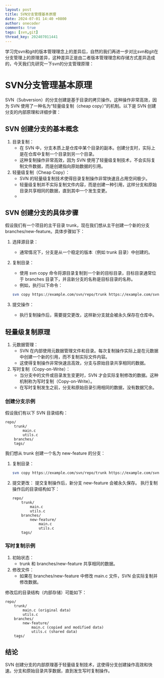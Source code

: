 ```yaml
---
layout: post
title: SVN分支管理基本原理
date: 2024-07-01 14:40 +0800
author: onecoder
comments: true
tags: [svn,git]
thread_key: 202407011441
---
```

学习完svn和git的版本管理理念上的差异后，自然的我们再进一步对比svn和git在分支管理上的原理差异，这种差异正是由二者版本管理理念和存储方式差异造成的，今天我们先研究一下svn的分支管理原理：
<!--more-->

# SVN分支管理基本原理
SVN（Subversion）的分支创建是基于目录的拷贝操作。这种操作非常高效，因为 SVN 使用了一种名为“轻量级复制（cheap copy）”的机制。以下是 SVN 创建分支的内部原理和详细步骤：

## SVN 创建分支的基本概念
1. 目录复制：
    - 在 SVN 中，分支本质上是仓库中某个目录的副本。创建分支时，实际上是在仓库中复制一个目录到另一个目录。
    - 这种复制操作非常高效，因为 SVN 使用了轻量级复制技术，不会实际复制文件数据，而是创建指向原始数据的引用。
2. 轻量级复制（Cheap Copy）：
    - SVN 的轻量级复制技术使得目录复制操作非常快速且占用空间极少。
    - 轻量级复制并不实际复制文件内容，而是创建一种引用，这样分支和原始目录共享相同的数据，直到其中一个发生变更。
    - 
## SVN 创建分支的具体步骤
假设我们有一个项目的主干目录 trunk，现在我们想从主干创建一个新的分支 branches/new-feature。具体步骤如下：
1. 选择源目录：
    - 通常情况下，分支是从一个稳定的版本（例如 trunk 目录）中创建的。
2. 复制目录：
    - 使用 svn copy 命令将源目录复制到一个新的目标目录，目标目录通常位于 branches 目录下，并且新分支的名称是目标目录的名称。
    - 例如，执行以下命令：
  
     ```bash
    svn copy https://example.com/svn/repo/trunk https://example.com/svn/repo/branches/new-feature -m "Creating a new feature branch"
    ```

1. 提交操作：
    - 执行复制操作后，需要提交更改，这样新分支就会被永久保存在仓库中。


## 轻量级复制原理
1. 元数据管理：
    - SVN 在内部使用元数据管理文件和目录。每次复制操作实际上是在元数据中创建一个新的引用，而不复制实际文件内容。
    - 这使得复制操作非常快速且高效，分支与原始目录共享相同的数据。
2. 写时复制（Copy-on-Write）：
    - 当分支中的文件或目录发生变更时，SVN 才会实际复制修改的数据。这种机制称为写时复制（Copy-on-Write）。
    - 在写时复制发生之前，分支和原始目录引用相同的数据，没有数据冗余。

### 创建分支示例
假设我们有以下 SVN 目录结构：

```plaintext
repo/
    trunk/
        main.c
        utils.c
    branches/
    tags/
```

我们想从 trunk 创建一个名为 new-feature 的分支：
1. 复制目录：
    ```bash
    svn copy https://example.com/svn/repo/trunk https://example.com/svn/repo/branches/new-feature -m "Creating a new feature branch"
    ```

1. 提交更改：
提交复制操作后，新分支 new-feature 会被永久保存。
执行复制操作后的目录结构如下：

    ```plaintext
    repo/
        trunk/
            main.c
            utils.c
        branches/
            new-feature/
                main.c
                utils.c
        tags/
    ```

### 写时复制示例
1. 初始状态：
    - trunk 和 branches/new-feature 共享相同的数据。
2. 修改文件：
    - 如果在 branches/new-feature 中修改 main.c 文件，SVN 会实际复制并修改数据。

修改后的目录结构（内部存储）可能如下：

```plaintext
repo/
    trunk/
        main.c (original data)
        utils.c
    branches/
        new-feature/
            main.c (copied and modified data)
            utils.c (shared data)
    tags/
```

## 结论
SVN 创建分支的内部原理基于轻量级复制技术，这使得分支创建操作高效和快速。分支和原始目录共享数据，直到发生写时复制操作。